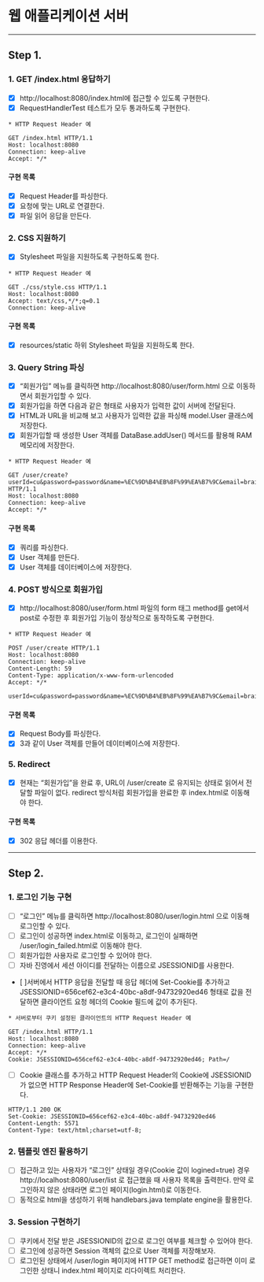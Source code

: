 # 웹 애플리케이션 서버

---
## Step 1.

### 1. GET /index.html 응답하기
- [x] http://localhost:8080/index.html에 접근할 수 있도록 구현한다.
- [x] RequestHandlerTest 테스트가 모두 통과하도록 구현한다.

```
* HTTP Request Header 예

GET /index.html HTTP/1.1
Host: localhost:8080
Connection: keep-alive
Accept: */*
```

#### 구현 목록
- [x] Request Header를 파싱한다.
- [x] 요청에 맞는 URL로 연결한다.
- [x] 파일 읽어 응답을 만든다.

### 2. CSS 지원하기
- [x] Stylesheet 파일을 지원하도록 구현하도록 한다.

```
* HTTP Request Header 예

GET ./css/style.css HTTP/1.1
Host: localhost:8080
Accept: text/css,*/*;q=0.1
Connection: keep-alive
```

#### 구현 목록
- [x] resources/static 하위 Stylesheet 파일을 지원하도록 한다.

### 3. Query String 파싱
- [x] “회원가입” 메뉴를 클릭하면 http://localhost:8080/user/form.html 으로 이동하면서 회원가입할 수 있다.
- [x] 회원가입을 하면 다음과 같은 형태로 사용자가 입력한 값이 서버에 전달된다.
- [x] HTML과 URL을 비교해 보고 사용자가 입력한 값을 파싱해 model.User 클래스에 저장한다.
- [x] 회원가입할 때 생성한 User 객체를 DataBase.addUser() 메서드를 활용해 RAM 메모리에 저장한다.
```
* HTTP Request Header 예

GET /user/create?userId=cu&password=password&name=%EC%9D%B4%EB%8F%99%EA%B7%9C&email=brainbackdoor%40gmail.com HTTP/1.1
Host: localhost:8080
Connection: keep-alive
Accept: */*
```
#### 구현 목록
- [x] 쿼리를 파싱한다.
- [x] User 객체를 만든다.
- [x] User 객체를 데이터베이스에 저장한다.

### 4. POST 방식으로 회원가입
- [x] http://localhost:8080/user/form.html 파일의 form 태그 method를 get에서 post로 수정한 후 회원가입 기능이 정상적으로 동작하도록 구현한다.

```
* HTTP Request Header 예

POST /user/create HTTP/1.1
Host: localhost:8080
Connection: keep-alive
Content-Length: 59
Content-Type: application/x-www-form-urlencoded
Accept: */*

userId=cu&password=password&name=%EC%9D%B4%EB%8F%99%EA%B7%9C&email=brainbackdoor%40gmail.com
```

#### 구현 목록
- [x] Request Body를 파싱한다.
- [x] 3과 같이 User 객체를 만들어 데이터베이스에 저장한다.

### 5. Redirect
- [x] 현재는 “회원가입”을 완료 후, URL이 /user/create 로 유지되는 상태로 읽어서 전달할 파일이 없다. redirect 방식처럼 회원가입을 완료한 후 index.html로 이동해야 한다.

#### 구현 목록
- [x] 302 응답 헤더를 이용한다.

---

## Step 2.


### 1. 로그인 기능 구현
- [ ] “로그인” 메뉴를 클릭하면 http://localhost:8080/user/login.html 으로 이동해 로그인할 수 있다.
- [ ] 로그인이 성공하면 index.html로 이동하고, 로그인이 실패하면 /user/login_failed.html로 이동해야 한다.
- [ ] 회원가입한 사용자로 로그인할 수 있어야 한다.
- [ ] 자바 진영에서 세션 아이디를 전달하는 이름으로 JSESSIONID를 사용한다.
- [ ]서버에서 HTTP 응답을 전달할 때 응답 헤더에 Set-Cookie를 추가하고 JSESSIONID=656cef62-e3c4-40bc-a8df-94732920ed46 형태로 값을 전달하면 클라이언트 요청 헤더의 Cookie 필드에 값이 추가된다.
```
* 서버로부터 쿠키 설정된 클라이언트의 HTTP Request Header 예

GET /index.html HTTP/1.1
Host: localhost:8080
Connection: keep-alive
Accept: */*
Cookie: JSESSIONID=656cef62-e3c4-40bc-a8df-94732920ed46; Path=/
```

- [ ] Cookie 클래스를 추가하고 HTTP Request Header의 Cookie에 JSESSIONID가 없으면 HTTP Response Header에 Set-Cookie를 반환해주는 기능을 구현한다.
```
HTTP/1.1 200 OK
Set-Cookie: JSESSIONID=656cef62-e3c4-40bc-a8df-94732920ed46
Content-Length: 5571
Content-Type: text/html;charset=utf-8;
```

### 2. 템플릿 엔진 활용하기
- [ ] 접근하고 있는 사용자가 “로그인” 상태일 경우(Cookie 값이 logined=true) 경우 http://localhost:8080/user/list 로 접근했을 때 사용자 목록을 출력한다. 만약 로그인하지 않은 상태라면 로그인 페이지(login.html)로 이동한다.
- [ ] 동적으로 html을 생성하기 위해 handlebars.java template engine을 활용한다.

### 3. Session 구현하기
- [ ] 쿠키에서 전달 받은 JSESSIONID의 값으로 로그인 여부를 체크할 수 있어야 한다.
- [ ] 로그인에 성공하면 Session 객체의 값으로  User 객체를 저장해보자.
- [ ] 로그인된 상태에서 /user/login 페이지에 HTTP GET method로 접근하면 이미 로그인한 상태니 index.html 페이지로 리다이렉트 처리한다.